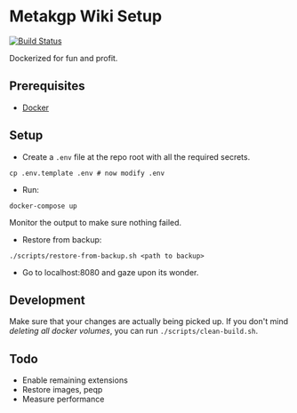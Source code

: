 # Metakgp Wiki Setup
[![Build Status](https://travis-ci.org/amrav/metakgp-wiki.svg?branch=master)](https://travis-ci.org/amrav/metakgp-wiki)

Dockerized for fun and profit.

## Prerequisites
- [Docker](https://www.docker.com/)

## Setup
- Create a `.env` file at the repo root with all the required secrets.
```
cp .env.template .env # now modify .env
```
- Run:
```
docker-compose up
```
Monitor the output to make sure nothing failed.
- Restore from backup:
```
./scripts/restore-from-backup.sh <path to backup>
```
- Go to localhost:8080 and gaze upon its wonder.

## Development
Make sure that your changes are actually being picked up. If you don't mind *deleting all docker volumes*, you can run `./scripts/clean-build.sh`.

## Todo
- Enable remaining extensions
- Restore images, peqp
- Measure performance
